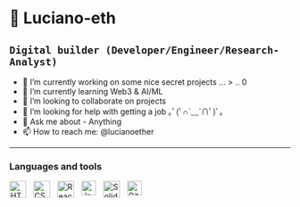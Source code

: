 # 🦄 Luciano-eth
## **`Digital builder (Developer/Engineer/Research-Analyst)`**

- 🔭 I’m currently working on some nice secret projects ... > .. 0 
- 🌱 I’m currently learning Web3 & AI/ML
- 👯 I’m looking to collaborate on projects 
- 🤔 I’m looking for help with getting a job ｡ﾟ(ﾟ∩´﹏`∩ﾟ)ﾟ｡
- 💬 Ask me about -  Anything
- 📫 How to reach me: @lucianoether

--- 
### Languages and tools 
<img align="left" alt="HTML5" width="30px" src="https://cdn.jsdelivr.net/gh/devicons/devicon/icons/html5/html5-original.svg" style="padding-right:10px;" />
<img align="left" alt="CSS3" width="30px" src="https://cdn.jsdelivr.net/gh/devicons/devicon/icons/css3/css3-original.svg" style="padding-right:10px;" />
<img align="left" alt="React" width="30px" src="https://cdn.jsdelivr.net/gh/devicons/devicon/icons/react/react-original.svg" style="padding-right:10px;" />
<img align="left" alt="JavaScript" width="26px" src="https://cdn.jsdelivr.net/gh/devicons/devicon/icons/javascript/javascript-original.svg" style="padding-right:10px;" />
<img align="left" alt="Solidity" width="30px" style = "padding-right:10px;" src="https://cdn.icon-icons.com/icons2/2107/PNG/512/file_type_solidity_icon_130156.png" />
<img align="left" alt="GitHub" width="26px" src="https://user-images.githubusercontent.com/3369400/139447912-e0f43f33-6d9f-45f8-be46-2df5bbc91289.png" style="padding-right:10px;" />

#
